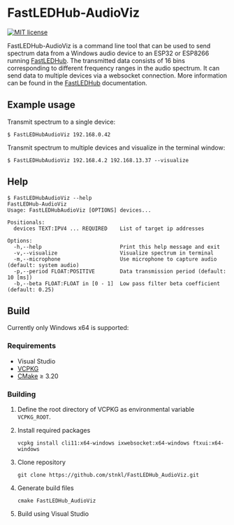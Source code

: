 # FastLEDHub-AudioViz

[![MIT license](https://img.shields.io/badge/license-MIT-blue.svg)](https://github.com/stnkl/FastLEDHub_AudioViz/blob/master/LICENSE)

FastLEDHub-AudioViz is a command line tool that can be used to send spectrum data from a Windows audio device to an ESP32 or ESP8266 running [FastLEDHub](https://github.com/stnkl/FastLEDHub). The transmitted data consists of 16 bins corresponding to different frequency ranges in the audio spectrum. It can send data to multiple devices via a websocket connection. More information can be found in the [FastLEDHub](https://github.com/stnkl/FastLEDHub) documentation.

## Example usage

Transmit spectrum to a single device:

```console
$ FastLEDHubAudioViz 192.168.0.42
```

Transmit spectrum to multiple devices and visualize in the terminal window:

```console
$ FastLEDHubAudioViz 192.168.4.2 192.168.13.37 --visualize
```

## Help

```console
$ FastLEDHubAudioViz --help
FastLEDHub-AudioViz
Usage: FastLEDHubAudioViz [OPTIONS] devices...

Positionals:
  devices TEXT:IPV4 ... REQUIRED    List of target ip addresses

Options:
  -h,--help                         Print this help message and exit
  -v,--visualize                    Visualize spectrum in terminal
  -m,--microphone                   Use microphone to capture audio (default: system audio)
  -p,--period FLOAT:POSITIVE        Data transmission period (default: 10 [ms])
  -b,--beta FLOAT:FLOAT in [0 - 1]  Low pass filter beta coefficient (default: 0.25)
```

## Build

Currently only Windows x64 is supported:

### Requirements

- Visual Studio
- [VCPKG](https://vcpkg.io/en/getting-started.html)
- [CMake](https://cmake.org/) ≥ 3.20

### Building

1. Define the root directory of VCPKG as environmental variable `VCPKG_ROOT`.
2. Install required packages

      `vcpkg install cli11:x64-windows ixwebsocket:x64-windows ftxui:x64-windows`
3. Clone repository

      `git clone https://github.com/stnkl/FastLEDHub_AudioViz.git`
4. Generate build files

      `cmake FastLEDHub_AudioViz`
5. Build using Visual Studio